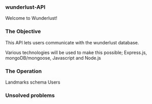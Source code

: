 ### wunderlust-API

Welcome to Wunderlust!


### The Objective

This API lets users communicate with the wunderlust database.


Various technologies will be used to make this possible; Express.js, mongoDB/mongoose, Javascript and Node.js

### The Operation

Landmarks schema
Users



### Unsolved problems
